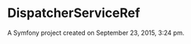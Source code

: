 DispatcherServiceRef
====================

A Symfony project created on September 23, 2015, 3:24 pm.
